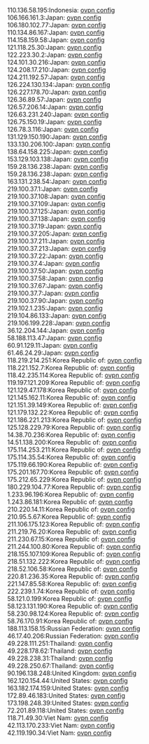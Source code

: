 110.136.58.195:Indonesia: [ovpn config](vpn/110_136_58_195.ovpn)  
106.166.161.3:Japan: [ovpn config](vpn/106_166_161_3.ovpn)  
106.180.102.77:Japan: [ovpn config](vpn/106_180_102_77.ovpn)  
110.134.86.167:Japan: [ovpn config](vpn/110_134_86_167.ovpn)  
114.158.159.58:Japan: [ovpn config](vpn/114_158_159_58.ovpn)  
121.118.25.30:Japan: [ovpn config](vpn/121_118_25_30.ovpn)  
122.223.30.2:Japan: [ovpn config](vpn/122_223_30_2.ovpn)  
124.101.30.216:Japan: [ovpn config](vpn/124_101_30_216.ovpn)  
124.208.17.210:Japan: [ovpn config](vpn/124_208_17_210.ovpn)  
124.211.192.57:Japan: [ovpn config](vpn/124_211_192_57.ovpn)  
126.224.130.134:Japan: [ovpn config](vpn/126_224_130_134.ovpn)  
126.227.178.70:Japan: [ovpn config](vpn/126_227_178_70.ovpn)  
126.36.89.57:Japan: [ovpn config](vpn/126_36_89_57.ovpn)  
126.57.206.14:Japan: [ovpn config](vpn/126_57_206_14.ovpn)  
126.63.231.240:Japan: [ovpn config](vpn/126_63_231_240.ovpn)  
126.75.150.19:Japan: [ovpn config](vpn/126_75_150_19.ovpn)  
126.78.3.116:Japan: [ovpn config](vpn/126_78_3_116.ovpn)  
131.129.150.190:Japan: [ovpn config](vpn/131_129_150_190.ovpn)  
133.130.206.100:Japan: [ovpn config](vpn/133_130_206_100.ovpn)  
138.64.158.225:Japan: [ovpn config](vpn/138_64_158_225.ovpn)  
153.129.103.138:Japan: [ovpn config](vpn/153_129_103_138.ovpn)  
159.28.136.238:Japan: [ovpn config](vpn/159_28_136_238.ovpn)  
159.28.136.238:Japan: [ovpn config](vpn/159_28_136_238.ovpn)  
163.131.238.54:Japan: [ovpn config](vpn/163_131_238_54.ovpn)  
219.100.37.1:Japan: [ovpn config](vpn/219_100_37_1.ovpn)  
219.100.37.108:Japan: [ovpn config](vpn/219_100_37_108.ovpn)  
219.100.37.109:Japan: [ovpn config](vpn/219_100_37_109.ovpn)  
219.100.37.125:Japan: [ovpn config](vpn/219_100_37_125.ovpn)  
219.100.37.138:Japan: [ovpn config](vpn/219_100_37_138.ovpn)  
219.100.37.19:Japan: [ovpn config](vpn/219_100_37_19.ovpn)  
219.100.37.205:Japan: [ovpn config](vpn/219_100_37_205.ovpn)  
219.100.37.211:Japan: [ovpn config](vpn/219_100_37_211.ovpn)  
219.100.37.213:Japan: [ovpn config](vpn/219_100_37_213.ovpn)  
219.100.37.22:Japan: [ovpn config](vpn/219_100_37_22.ovpn)  
219.100.37.4:Japan: [ovpn config](vpn/219_100_37_4.ovpn)  
219.100.37.50:Japan: [ovpn config](vpn/219_100_37_50.ovpn)  
219.100.37.58:Japan: [ovpn config](vpn/219_100_37_58.ovpn)  
219.100.37.67:Japan: [ovpn config](vpn/219_100_37_67.ovpn)  
219.100.37.7:Japan: [ovpn config](vpn/219_100_37_7.ovpn)  
219.100.37.90:Japan: [ovpn config](vpn/219_100_37_90.ovpn)  
219.102.1.235:Japan: [ovpn config](vpn/219_102_1_235.ovpn)  
219.104.86.133:Japan: [ovpn config](vpn/219_104_86_133.ovpn)  
219.106.199.228:Japan: [ovpn config](vpn/219_106_199_228.ovpn)  
36.12.204.144:Japan: [ovpn config](vpn/36_12_204_144.ovpn)  
58.188.113.47:Japan: [ovpn config](vpn/58_188_113_47.ovpn)  
60.91.129.11:Japan: [ovpn config](vpn/60_91_129_11.ovpn)  
61.46.24.29:Japan: [ovpn config](vpn/61_46_24_29.ovpn)  
118.219.214.251:Korea Republic of: [ovpn config](vpn/118_219_214_251.ovpn)  
118.221.152.7:Korea Republic of: [ovpn config](vpn/118_221_152_7.ovpn)  
118.42.235.114:Korea Republic of: [ovpn config](vpn/118_42_235_114.ovpn)  
119.197.121.209:Korea Republic of: [ovpn config](vpn/119_197_121_209.ovpn)  
121.129.47.178:Korea Republic of: [ovpn config](vpn/121_129_47_178.ovpn)  
121.145.162.11:Korea Republic of: [ovpn config](vpn/121_145_162_11.ovpn)  
121.151.39.149:Korea Republic of: [ovpn config](vpn/121_151_39_149.ovpn)  
121.179.132.22:Korea Republic of: [ovpn config](vpn/121_179_132_22.ovpn)  
121.186.221.213:Korea Republic of: [ovpn config](vpn/121_186_221_213.ovpn)  
125.128.229.79:Korea Republic of: [ovpn config](vpn/125_128_229_79.ovpn)  
14.38.70.236:Korea Republic of: [ovpn config](vpn/14_38_70_236.ovpn)  
14.51.138.200:Korea Republic of: [ovpn config](vpn/14_51_138_200.ovpn)  
175.114.253.211:Korea Republic of: [ovpn config](vpn/175_114_253_211.ovpn)  
175.114.35.54:Korea Republic of: [ovpn config](vpn/175_114_35_54.ovpn)  
175.119.66.190:Korea Republic of: [ovpn config](vpn/175_119_66_190.ovpn)  
175.201.167.70:Korea Republic of: [ovpn config](vpn/175_201_167_70.ovpn)  
175.212.65.229:Korea Republic of: [ovpn config](vpn/175_212_65_229.ovpn)  
180.229.104.77:Korea Republic of: [ovpn config](vpn/180_229_104_77.ovpn)  
1.233.96.196:Korea Republic of: [ovpn config](vpn/1_233_96_196.ovpn)  
1.243.86.181:Korea Republic of: [ovpn config](vpn/1_243_86_181.ovpn)  
210.220.14.11:Korea Republic of: [ovpn config](vpn/210_220_14_11.ovpn)  
210.95.5.67:Korea Republic of: [ovpn config](vpn/210_95_5_67.ovpn)  
211.106.175.123:Korea Republic of: [ovpn config](vpn/211_106_175_123.ovpn)  
211.219.76.20:Korea Republic of: [ovpn config](vpn/211_219_76_20.ovpn)  
211.230.67.15:Korea Republic of: [ovpn config](vpn/211_230_67_15.ovpn)  
211.244.100.80:Korea Republic of: [ovpn config](vpn/211_244_100_80.ovpn)  
218.155.107.109:Korea Republic of: [ovpn config](vpn/218_155_107_109.ovpn)  
218.51.132.222:Korea Republic of: [ovpn config](vpn/218_51_132_222.ovpn)  
218.52.106.58:Korea Republic of: [ovpn config](vpn/218_52_106_58.ovpn)  
220.81.236.35:Korea Republic of: [ovpn config](vpn/220_81_236_35.ovpn)  
221.147.85.58:Korea Republic of: [ovpn config](vpn/221_147_85_58.ovpn)  
222.239.1.74:Korea Republic of: [ovpn config](vpn/222_239_1_74.ovpn)  
58.121.0.199:Korea Republic of: [ovpn config](vpn/58_121_0_199.ovpn)  
58.123.131.190:Korea Republic of: [ovpn config](vpn/58_123_131_190.ovpn)  
58.230.98.124:Korea Republic of: [ovpn config](vpn/58_230_98_124.ovpn)  
58.76.170.91:Korea Republic of: [ovpn config](vpn/58_76_170_91.ovpn)  
188.113.158.15:Russian Federation: [ovpn config](vpn/188_113_158_15.ovpn)  
46.17.40.206:Russian Federation: [ovpn config](vpn/46_17_40_206.ovpn)  
49.228.111.251:Thailand: [ovpn config](vpn/49_228_111_251.ovpn)  
49.228.178.62:Thailand: [ovpn config](vpn/49_228_178_62.ovpn)  
49.228.238.31:Thailand: [ovpn config](vpn/49_228_238_31.ovpn)  
49.228.250.67:Thailand: [ovpn config](vpn/49_228_250_67.ovpn)  
90.196.138.248:United Kingdom: [ovpn config](vpn/90_196_138_248.ovpn)  
162.120.154.44:United States: [ovpn config](vpn/162_120_154_44.ovpn)  
163.182.174.159:United States: [ovpn config](vpn/163_182_174_159.ovpn)  
172.89.46.183:United States: [ovpn config](vpn/172_89_46_183.ovpn)  
173.198.248.39:United States: [ovpn config](vpn/173_198_248_39.ovpn)  
72.201.89.118:United States: [ovpn config](vpn/72_201_89_118.ovpn)  
118.71.49.30:Viet Nam: [ovpn config](vpn/118_71_49_30.ovpn)  
42.113.170.233:Viet Nam: [ovpn config](vpn/42_113_170_233.ovpn)  
42.119.190.34:Viet Nam: [ovpn config](vpn/42_119_190_34.ovpn)  
